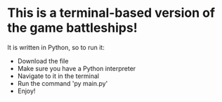 # This is a terminal-based version of the game battleships!

It is written in Python, so to run it:

- Download the file
- Make sure you have a Python interpreter
- Navigate to it in the terminal
- Run the command 'py main.py'
- Enjoy!
